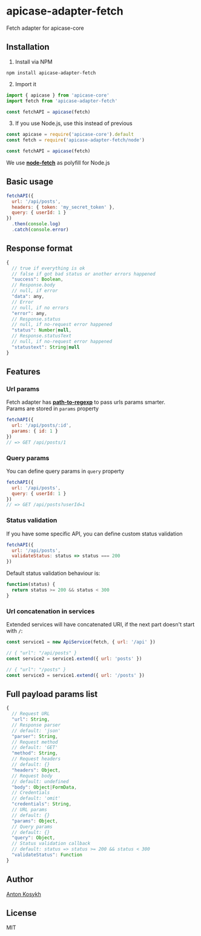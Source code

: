 # apicase-adapter-fetch

Fetch adapter for apicase-core

## Installation

1. Install via NPM

```
npm install apicase-adapter-fetch
```

2. Import it

```javascript
import { apicase } from 'apicase-core'
import fetch from 'apicase-adapter-fetch'

const fetchAPI = apicase(fetch)
```

3. If you use Node.js, use this instead of previous

```javascript
const apicase = require('apicase-core').default
const fetch = require('apicase-adapter-fetch/node')

const fetchAPI = apicase(fetch)
```

We use [**node-fetch**](https://www.npmjs.com/package/node-fetch) as polyfill for Node.js

## Basic usage

```javascript
fetchAPI({
  url: '/api/posts',
  headers: { token: 'my_secret_token' },
  query: { userId: 1 }
})
  .then(console.log)
  .catch(console.error)
```

## Response format

```javascript
{
  // true if everything is ok
  // false if got bad status or another errors happened
  "success": Boolean,
  // Response.body
  // null, if error
  "data": any,
  // Error
  // null, if no errors
  "error": any,
  // Response.status
  // null, if no-request error happened
  "status": Number|null,
  // Response.statusText
  // null, if no-request error happened
  "statustext": String|null
}
```

## Features

### Url params

Fetch adapter has [**path-to-regexp**](https://github.com/pillarjs/path-to-regexp) to pass urls params smarter.  
Params are stored in `params` property

```javascript
fetchAPI({
  url: '/api/posts/:id',
  params: { id: 1 }
})
// => GET /api/posts/1
```

### Query params

You can define query params in `query` property

```javascript
fetchAPI({
  url: '/api/posts',
  query: { userId: 1 }
})
// => GET /api/posts?userId=1
```

### Status validation

If you have some specific API, you can define custom status validation

```javascript
fetchAPI({
  url: '/api/posts',
  validateStatus: status => status === 200
})
```

Default status validation behaviour is:

```javascript
function(status) {
  return status >= 200 && status < 300
}
```

### Url concatenation in services

Extended services will have concatenated URI, if the next part doesn't start with `/`:

```javascript
const service1 = new ApiService(fetch, { url: '/api' })

// { "url": "/api/posts" }
const service2 = service1.extend({ url: 'posts' })

// { "url": "/posts" }
const service3 = service1.extend({ url: '/posts' })
```

## Full payload params list

```javascript
{
  // Request URL
  "url": String,
  // Response parser
  // default: 'json'
  "parser": String,
  // Request method
  // default: 'GET'
  "method": String,
  // Request headers
  // default: {}
  "headers": Object,
  // Request body
  // default: undefined
  "body": Object|FormData,
  // Credentials
  // default: 'omit'
  "credentials": String,
  // URL params
  // default: {}
  "params": Object,
  // Query params
  // default: {}
  "query": Object,
  // Status validation callback
  // default: status => status >= 200 && status < 300
  "validateStatus": Function
}
```

## Author

[Anton Kosykh](https://github.com/Kelin2025)

## License

MIT
